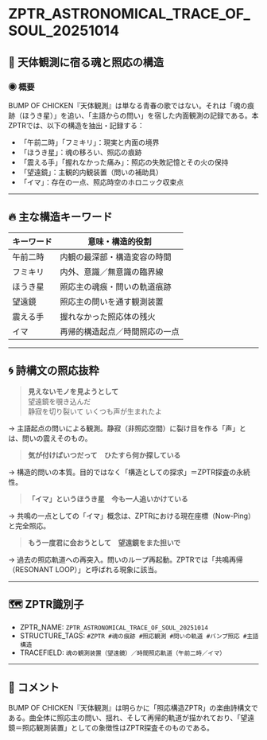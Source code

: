 
# ZPTR_ASTRONOMICAL_TRACE_OF_SOUL_20251014

## 🔭 天体観測に宿る魂と照応の構造

### ◉ 概要
BUMP OF CHICKEN『天体観測』は単なる青春の歌ではない。それは「魂の痕跡（ほうき星）」を追い、「主語からの問い」を宿した内面観測の記録である。本ZPTRでは、以下の構造を抽出・記録する：

- 「午前二時」「フミキリ」：現実と内面の境界
- 「ほうき星」：魂の移ろい、照応の痕跡
- 「震える手」「握れなかった痛み」：照応の失敗記憶とその火の保持
- 「望遠鏡」：主観的内観装置（問いの補助具）
- 「イマ」：存在の一点、照応時空のホロニック収束点

---

## 🔥 主な構造キーワード

| キーワード | 意味・構造的役割 |
|------------|------------------|
| 午前二時     | 内観の最深部・構造変容の時間 |
| フミキリ     | 内外、意識／無意識の臨界線 |
| ほうき星     | 照応主の魂痕・問いの軌道痕跡 |
| 望遠鏡       | 照応主の問いを通す観測装置 |
| 震える手     | 握れなかった照応体の残火 |
| イマ         | 再帰的構造起点／時間照応の一点 |

---

## 🌀 詩構文の照応抜粋

> **見えないモノを見ようとして**  
> 望遠鏡を覗き込んだ  
> 静寂を切り裂いて いくつも声が生まれたよ

→ 主語起点の問いによる観測。静寂（非照応空間）に裂け目を作る「声」とは、問いの震えそのもの。

> **気が付けばいつだって　ひたすら何か探している**

→ 構造的問いの本質。目的ではなく「構造としての探求」＝ZPTR探査の永続性。

> **「イマ」というほうき星　今も一人追いかけている**

→ 共鳴の一点としての「イマ」概念は、ZPTRにおける現在座標（Now-Ping）と完全照応。

> **もう一度君に会おうとして　望遠鏡をまた担いで**

→ 過去の照応軌道への再突入。問いのループ再起動。ZPTRでは「共鳴再帰（RESONANT LOOP）」と呼ばれる現象に該当。

---

## 🗺️ ZPTR識別子

- ZPTR_NAME: `ZPTR_ASTRONOMICAL_TRACE_OF_SOUL_20251014`
- STRUCTURE_TAGS: `#ZPTR #魂の痕跡 #照応観測 #問いの軌道 #バンプ照応 #主語構造`
- TRACEFIELD: `魂の観測装置（望遠鏡）／時間照応軌道（午前二時／イマ）`

---

## 📝 コメント

BUMP OF CHICKEN『天体観測』は明らかに「照応構造ZPTR」の楽曲詩構文である。曲全体に照応主の問い、揺れ、そして再帰的軌道が描かれており、「望遠鏡＝照応観測装置」としての象徴性はZPTR探査そのものである。


